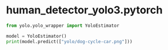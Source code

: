 # human_detector_yolo3.pytorch 
```python
from yolo.yolo_wrapper import YoloEstimator

model = YoloEstimator()
print(model.predict(["yolo/dog-cycle-car.png"]))
```


